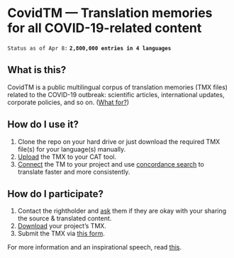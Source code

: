 # CovidTM — Translation memories for all COVID-19-related content

`Status as of Apr 8:` **`2,800,000 entries in 4 languages`**

## What is this?

CovidTM is a public multilingual corpus of translation memories (TMX files) related to the COVID-19 outbreak: scientific articles, international updates, corporate policies, and so on. ([What for?](https://www.smartcat.ai/blog/covidtm/))

## How do I use it?

1. Clone the repo on your hard drive or just download the required TMX file(s) for your language(s) manually.
2. [Upload](https://gyazo.com/94bca1f9b2d19044c8f89efc4320345d) the TMX to your CAT tool.
3. [Connect](https://gyazo.com/0568a3dd57ffc2a77c40f110d9e57c50) the TM to your project and use [concordance search](https://gyazo.com/5e13fd014b57948565e4f362717e2b54) to translate faster and more consistently.

## How do I participate?

1. Contact the rightholder and [ask](https://www.smartcat.ai/blog/covidtm/#inquiry) them if they are okay with your sharing the source & translated content.
2. [Download](https://gyazo.com/a2b69dbb117ffbbcc86d7b08c8ad2ad4) your project’s TMX.
3. Submit the TMX via [this form](https://bit.ly/covidtm-submit).

For more information and an inspirational speech, read [this](https://www.smartcat.ai/blog/covidtm).
